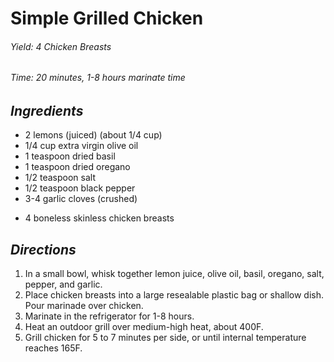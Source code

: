 #   Simple Grilled Chicken

######  Yield:  4 Chicken Breasts
######  Time:   20 minutes, 1-8 hours marinate time

##  *Ingredients*
- 2 lemons (juiced) (about 1/4 cup)
- 1/4 cup extra virgin olive oil
- 1 teaspoon dried basil
- 1 teaspoon dried oregano
- 1/2 teaspoon salt
- 1/2 teaspoon black pepper
- 3-4 garlic cloves (crushed)
<!--  -->
- 4 boneless skinless chicken breasts

##  *Directions*
1. In a small bowl, whisk together lemon juice, olive oil, basil, oregano, salt, pepper, and garlic.
2. Place chicken breasts into a large resealable plastic bag or shallow dish. Pour marinade over chicken.
3. Marinate in the refrigerator for 1-8 hours.
4. Heat an outdoor grill over medium-high heat, about 400F.
5. Grill chicken for 5 to 7 minutes per side, or until internal temperature reaches 165F.